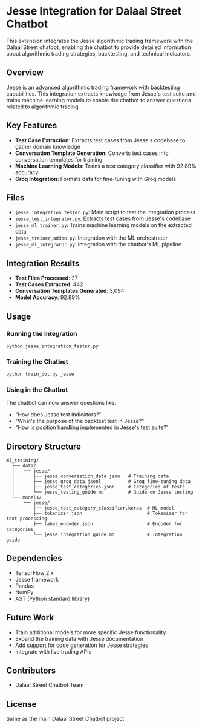 # Jesse Integration for Dalaal Street Chatbot

This extension integrates the Jesse algorithmic trading framework with the Dalaal Street chatbot, enabling the chatbot to provide detailed information about algorithmic trading strategies, backtesting, and technical indicators.

## Overview

Jesse is an advanced algorithmic trading framework with backtesting capabilities. This integration extracts knowledge from Jesse's test suite and trains machine learning models to enable the chatbot to answer questions related to algorithmic trading.

## Key Features

- **Test Case Extraction**: Extracts test cases from Jesse's codebase to gather domain knowledge
- **Conversation Template Generation**: Converts test cases into conversation templates for training
- **Machine Learning Models**: Trains a test category classifier with 92.89% accuracy
- **Groq Integration**: Formats data for fine-tuning with Groq models

## Files

- `jesse_integration_tester.py`: Main script to test the integration process
- `jesse_test_integrator.py`: Extracts test cases from Jesse's codebase
- `jesse_ml_trainer.py`: Trains machine learning models on the extracted data
- `jesse_trainer_addon.py`: Integration with the ML orchestrator
- `jesse_ml_integrator.py`: Integration with the chatbot's ML pipeline

## Integration Results

- **Test Files Processed**: 27
- **Test Cases Extracted**: 442
- **Conversation Templates Generated**: 3,094
- **Model Accuracy**: 92.89%

## Usage

### Running the Integration

```bash
python jesse_integration_tester.py
```

### Training the Chatbot

```bash
python train_bot.py jesse
```

### Using in the Chatbot

The chatbot can now answer questions like:
- "How does Jesse test indicators?"
- "What's the purpose of the backtest test in Jesse?"
- "How is position handling implemented in Jesse's test suite?"

## Directory Structure

```
ml_training/
  ├── data/
  │   └── jesse/
  │       ├── jesse_conversation_data.json   # Training data
  │       ├── jesse_groq_data.jsonl          # Groq fine-tuning data
  │       ├── jesse_test_categories.json     # Categories of tests
  │       └── jesse_testing_guide.md         # Guide on Jesse testing
  └── models/
      └── jesse/
          ├── jesse_test_category_classifier.keras  # ML model
          ├── tokenizer.json                        # Tokenizer for text processing
          ├── label_encoder.json                    # Encoder for categories
          └── jesse_integration_guide.md            # Integration guide
```

## Dependencies

- TensorFlow 2.x
- Jesse framework
- Pandas
- NumPy
- AST (Python standard library)

## Future Work

- Train additional models for more specific Jesse functionality
- Expand the training data with Jesse documentation
- Add support for code generation for Jesse strategies
- Integrate with live trading APIs

## Contributors

- Dalaal Street Chatbot Team

## License

Same as the main Dalaal Street Chatbot project

